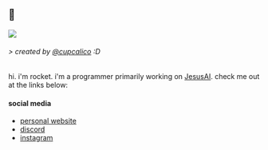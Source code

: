 ## 👋
![](https://i.imgur.com/CFWcjdw.png)
###### > created by [@cupcalico](https://twitter.com/cupcalico) :D


hi. i'm rocket. i'm a programmer primarily working on [JesusAI](https://github.com/JesusAIexperience/JesusAI).
check me out at the links below:


#### social media

 - [personal website](https://schneerocket.github.io)
 - [discord](https://discord.gg/xz8YM9ucBT)
 - [instagram](https://instagram.com/schneerocket)
